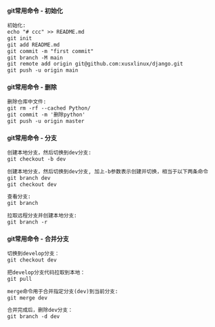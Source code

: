 #### git常用命令 - 初始化
``` md
初始化:
echo "# ccc" >> README.md
git init
git add README.md
git commit -m "first commit"
git branch -M main
git remote add origin git@github.com:xusxlinux/django.git
git push -u origin main
```

#### git常用命令 - 删除
``` md
删除仓库中文件: 
git rm -rf --cached Python/
git commit -m '删除python'
git push -u origin master
```

#### git常用命令 - 分支
``` md
创建本地分支，然后切换到dev分支:
git checkout -b dev

创建本地分支，然后切换到dev分支, 加上-b参数表示创建并切换，相当于以下两条命令
git branch dev
git checkout dev

查看分支:
git branch

拉取远程分支并创建本地分支:
git branch -r
```

#### git常用命令 - 合并分支
``` md
切换到develop分支：
git checkout dev

把develop分支代码拉取到本地：
git pull

merge命令用于合并指定分支(dev)到当前分支:
git merge dev

合并完成后，删除dev分支：
git branch -d dev
```

